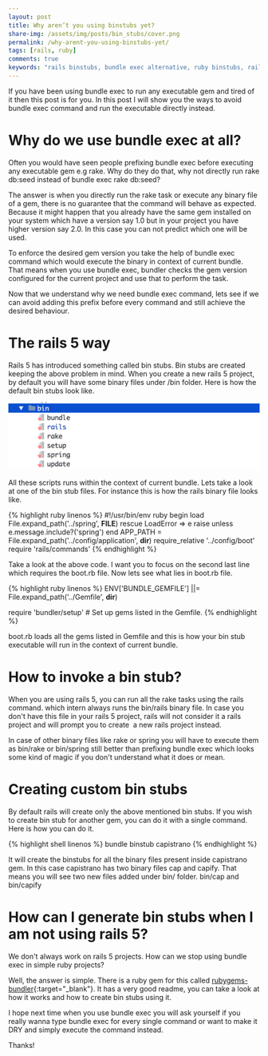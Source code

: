 ```yaml
---
layout: post
title: Why aren’t you using binstubs yet?
share-img: /assets/img/posts/bin_stubs/cover.png
permalink: /why-arent-you-using-binstubs-yet/
tags: [rails, ruby]
comments: true
keywords: "rails binstubs, bundle exec alternative, ruby binstubs, rails 5 bin, ruby gem executables, rails project setup, binstubs vs bundle exec, rails rake tasks, ruby gem versioning, rails development tips"
---
```


If you have been using bundle exec to run any executable gem and tired of it then this post is for you. In this post I will show you the ways to avoid bundle exec command and run the executable directly instead.

# Why do we use bundle exec at all?

Often you would have seen people prefixing bundle exec before executing any executable gem e.g rake. Why do they do that, why not directly run rake db:seed instead of bundle exec rake db:seed?

The answer is when you directly run the rake task or execute any binary file of a gem, there is no guarantee that the command will behave as expected. Because it might happen that you already have the same gem installed on your system which have a version say 1.0 but in your project you have higher version say 2.0. In this case you can not predict which one will be used.

To enforce the desired gem version you take the help of bundle exec command which would execute the binary in context of current bundle. That means when you use bundle exec, bundler checks the gem version configured for the current project and use that to perform the task.

Now that we understand why we need bundle exec command, lets see if we can avoid adding this prefix before every command and still achieve the desired behaviour.

# The rails 5 way

Rails 5 has introduced something called bin stubs. Bin stubs are created keeping the above problem in mind. When you create a new rails 5 project, by default you will have some binary files under /bin folder. Here is how the default bin stubs look like.

![Crepe](/assets/img/posts/bin_stubs/bin_stubs.png)

All these scripts runs within the context of current bundle. Lets take a look at one of the bin stub files. For instance this is how the rails binary file looks like.

{% highlight ruby linenos %}
#!/usr/bin/env ruby
begin
  load File.expand_path('../spring', __FILE__)
rescue LoadError => e
  raise unless e.message.include?('spring')
end
APP_PATH = File.expand_path('../config/application', __dir__)
require_relative '../config/boot'
require 'rails/commands'
{% endhighlight %}

Take a look at the above code. I want you to focus on the second last line which requires the boot.rb file. Now lets see what lies in boot.rb file.

{% highlight ruby linenos %}
ENV['BUNDLE_GEMFILE'] ||= File.expand_path('../Gemfile', __dir__)

require 'bundler/setup' # Set up gems listed in the Gemfile.
{% endhighlight %}

boot.rb loads all the gems listed in Gemfile and this is how your bin stub executable will run in the context of current bundle.

# How to invoke a bin stub?

When you are using rails 5, you can run all the rake tasks using the rails command. which intern always runs the bin/rails binary file. In case you don't have this file in your rails 5 project, rails will not consider it a rails project and will prompt you to create  a new rails project instead.

In case of other binary files like rake or spring you will have to execute them as bin/rake or bin/spring still better than prefixing bundle exec which looks some kind of magic if you don't understand what it does or mean.

# Creating custom bin stubs

By default rails will create only the above mentioned bin stubs. If you wish to create bin stub for another gem, you can do it with a single command. Here is how you can do it.

{% highlight shell linenos %}
bundle binstub capistrano
{% endhighlight %}

It will create the binstubs for all the binary files present inside capistrano gem. In this case capistrano has two binary files cap and capify. That means you will see two new files added under bin/ folder. bin/cap and bin/capify

# How can I generate bin stubs when I am not using rails 5?

We don't always work on rails 5 projects. How can we stop using bundle exec in simple ruby projects?

Well, the answer is simple. There is a ruby gem for this called [rubygems-bundler](https://github.com/rvm/rubygems-bundler){:target="_blank"}. It has a very good readme, you can take a look at how it works and how to create bin stubs using it.

I hope next time when you use bundle exec you will ask yourself if you really wanna type bundle exec for every single command or want to make it DRY and simply execute the command instead.

Thanks!